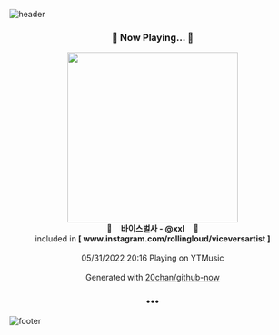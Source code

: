 ![header](https://capsule-render.vercel.app/api?type=wave&height=170&section=header&text=Hi.%20I'm%20SHIFT&fontColor=090707&fontAlignX=45&fontAlignY=65&fontSize=100)

<h3 align="center">🎵 Now Playing... 🎵</h3>
<p align="center">
  <a href="https://music.youtube.com/watch?v=XxGFyfr7gek">
    <img width="300" src="https://lh3.googleusercontent.com/cQ32yOpoki6JdUe_ezvEMICOM916zoc7_hfzjdsPpZ0kat3hx0y4vLEdaqM735AO77VaoVRRG3guEuZu">
  </a>
  <br>
  🎵&nbsp&nbsp&nbsp <b>바이스벌사 - @xxl</b> &nbsp&nbsp&nbsp🎵
  <br>
  included in <b>[ www.instagram.com/rollingloud/viceversartist ]</b>
  
  <br />
  <br />
  05/31/2022 20:16 Playing on YTMusic
  <br />
  <br />
  Generated with <a href="https://github.com/20chan/github-now">20chan/github-now</a>
</p>

<h3 align="center">•••</h3>

![footer](https://capsule-render.vercel.app/api?type=wave&height=150&section=footer)
